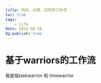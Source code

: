 ```yaml
---
title: 待办、记录、日历的工作流
toc: true
tags:
    - life
date: 2025-06-18
dg-publish: true
---
```


# 基于warriors的工作流

我是指taskwarrior 和 timewarrior
